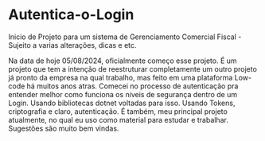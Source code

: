 # Autentica-o-Login
Inicio de Projeto para um sistema de Gerenciamento Comercial Fiscal - Sujeito a varias alterações, dicas e etc.

  Na data de hoje 05/08/2024, oficialmente começo esse projeto. É um projeto que tem a intenção de reestruturar completamente um outro projeto já pronto da empresa na qual trabalho, mas feito em uma plataforma Low-code há muitos anos atras. Comecei no processo de autenticação pra entender melhor como funciona os niveis de segurança dentro de um Login. Usando bibliotecas dotnet voltadas para isso. Usando Tokens, criptografia e claro, autenticação. 
  É também, meu principal projeto atualmente, no qual eu uso como material para estudar e trabalhar. Sugestões são muito bem vindas.  
